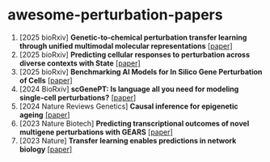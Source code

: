 # awesome-perturbation-papers

1. [2025 bioRxiv] **Genetic-to-chemical perturbation transfer learning through unified multimodal molecular representations** [[paper]](https://www.biorxiv.org/content/10.1101/2025.02.02.635055v2.full.pdf)
1. [2025 bioRxiv] **Predicting cellular responses to perturbation across diverse contexts with State** [[paper]](https://www.biorxiv.org/content/biorxiv/early/2025/06/27/2025.06.26.661135.full.pdf)
1. [2025 bioRxiv] **Benchmarking AI Models for In Silico Gene Perturbation of Cells** [[paper]](https://www.biorxiv.org/content/10.1101/2024.12.20.629581v2)
1. [2024 BioRxiv] **scGenePT: Is language all you need for modeling single-cell perturbations?** [[paper](https://www.biorxiv.org/content/10.1101/2024.10.23.619972v1)]
1. [2024 Nature Reviews Genetics] **Causal inference for epigenetic ageing** [[paper]](https://www.nature.com/articles/s41576-024-00799-7#:~:text=The%20application%20of%20genetic%2Dbased,that%20directly%20influence%20ageing%20outcomes.)
1. [2023 Nature Biotech] **Predicting transcriptional outcomes of novel multigene perturbations with GEARS** [[paper]](https://www.nature.com/articles/s41587-023-01905-6)
1. [2023 Nature] **Transfer learning enables predictions in network biology** [[paper]](https://www.nature.com/articles/s41586-023-06139-9)
